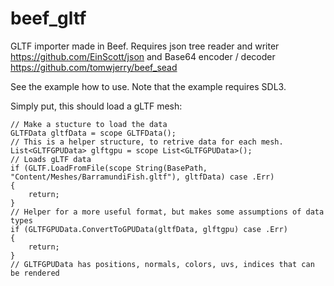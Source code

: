 # beef_gltf
GLTF importer made in Beef. Requires json tree reader and writer https://github.com/EinScott/json and Base64 encoder / decoder https://github.com/tomwjerry/beef_sead

See the example how to use. Note that the example requires SDL3.

Simply put, this should load a gLTF mesh:
```
// Make a stucture to load the data
GLTFData gltfData = scope GLTFData();
// This is a helper structure, to retrive data for each mesh.
List<GLTFGPUData> glftgpu = scope List<GLTFGPUData>();
// Loads gLTF data
if (GLTF.LoadFromFile(scope String(BasePath, "Content/Meshes/BarramundiFish.gltf"), gltfData) case .Err)
{
    return;
}
// Helper for a more useful format, but makes some assumptions of data types
if (GLTFGPUData.ConvertToGPUData(gltfData, glftgpu) case .Err)
{
    return;
}
// GLTFGPUData has positions, normals, colors, uvs, indices that can be rendered
```
